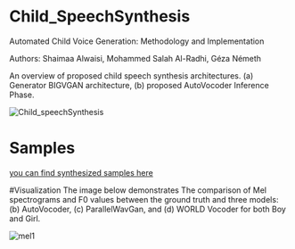 # Child_SpeechSynthesis
Automated Child Voice Generation: Methodology and Implementation

Authors: Shaimaa Alwaisi, Mohammed Salah Al-Radhi, Géza Németh

An overview of proposed child speech synthesis architectures. (a) Generator BIGVGAN architecture, 
(b) proposed AutoVocoder Inference Phase. 

![Child_speechSynthesis](https://github.com/shaimaalwaisi/Child_SpeechSynthesis/assets/104090371/7fe2a184-b42b-436a-8678-64a05e2c8085)

# Samples 

[you can find synthesized samples here](https://shaimaalwaisi.github.io/Child_SpeechSynthesis/) 

#Visualization
The image below demonstrates The comparison of Mel spectrograms and F0 values between the ground truth and three models: (b) AutoVocoder, (c) ParallelWavGan, and (d) WORLD Vocoder for both Boy and Girl.


![mel1](https://github.com/shaimaalwaisi/shaimaalwaisi.github.io/assets/104090371/5a9a0724-9b8d-4d4b-85ba-d6c3e3028d14)

